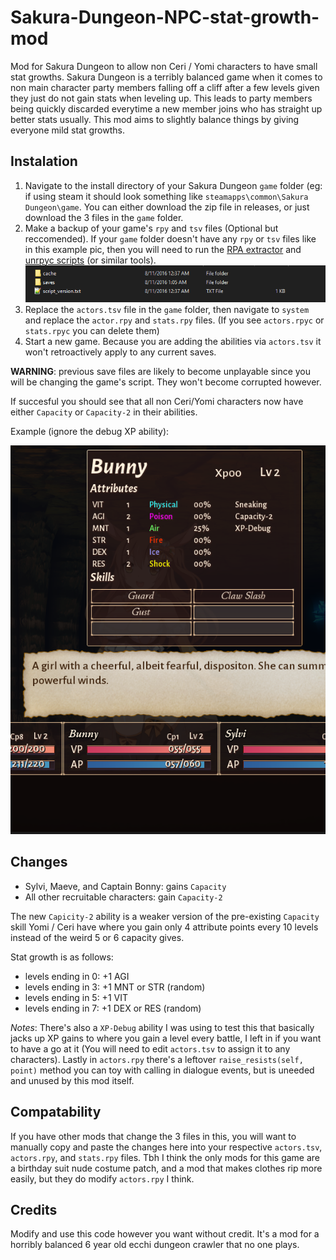 # Sakura-Dungeon-NPC-stat-growth-mod
Mod for Sakura Dungeon to allow non Ceri / Yomi characters to have small stat growths. Sakura Dungeon is a terribly balanced game when it comes to non main character party members falling off a cliff after a few levels given they just do not gain stats when leveling up. This leads to party members being quickly discarded everytime a new member joins who has straight up better stats usually. This mod aims to slightly balance things by giving everyone mild stat growths.


## Instalation

1. Navigate to the install directory of your Sakura Dungeon `game` folder (eg: if using steam it should look something like `steamapps\common\Sakura Dungeon\game`. You can either download the zip file in releases, or just download the 3 files in the `game` folder.
2. Make a backup of your game's `rpy` and `tsv` files (Optional but reccomended). If your `game` folder doesn't have any `rpy` or `tsv` files like in this example pic, then you will need to run the [RPA extractor](https://iwanplays.itch.io/rpaex) and [unrpyc scripts](https://github.com/CensoredUsername/unrpyc/releases) (or similar tools).
![](https://github.com/Best-by-feb132024/Sakura-Dungeon-NPC-stat-growth-mod/blob/main/img/non%20extracted%20game%20folder.PNG)
3. Replace the `actors.tsv` file in the `game` folder, then navigate to `system` and replace the `actor.rpy` and `stats.rpy` files. (If you see `actors.rpyc` or `stats.rpyc` you can delete them)
4. Start a new game. Because you are adding the abilities via `actors.tsv` it won't retroactively apply to any current saves.

**WARNING**: previous save files are likely to become unplayable since you will be changing the game's script. They won't become corrupted however.

If succesful you should see that all non Ceri/Yomi characters now have either `Capacity` or `Capacity-2` in their abilities.

Example (ignore the debug XP ability):

![example](https://github.com/Best-by-feb132024/Sakura-Dungeon-NPC-stat-growth-mod/blob/main/img/capacity-2%20before.PNG)

## Changes

* Sylvi, Maeve, and Captain Bonny: gains `Capacity`
* All other recruitable characters: gain `Capacity-2`

The new `Capicity-2` ability is a weaker version of the pre-existing `Capacity` skill Yomi / Ceri have where you gain only 4 attribute points every 10 levels instead of the weird 5 or 6 capacity gives.

Stat growth is as follows:
* levels ending in 0: +1 AGI
* levels ending in 3: +1 MNT or STR (random)
* levels ending in 5: +1 VIT
* levels ending in 7: +1 DEX or RES (random)

*Notes*: There's also a `XP-Debug` ability I was using to test this that basically jacks up XP gains to where you gain a level every battle, I left in if you want to have a go at it (You will need to edit `actors.tsv` to assign it to any characters). Lastly in `actors.rpy` there's a leftover `raise_resists(self, point)` method you can toy with calling in dialogue events, but is uneeded and unused by this mod itself.

## Compatability
If you have other mods that change the 3 files in this, you will want to manually copy and paste the changes here into your respective `actors.tsv`, `actors.rpy`, and `stats.rpy` files. Tbh I think the only mods for this game are a birthday suit nude costume patch, and a mod that makes clothes rip more easily, but they do modify `actors.rpy` I think.

## Credits

Modify and use this code however you want without credit. It's a mod for a horribly balanced 6 year old ecchi dungeon crawler that no one plays.
